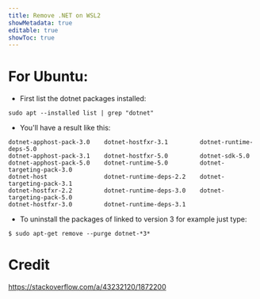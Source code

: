 ```yaml
---
title: Remove .NET on WSL2
showMetadata: true
editable: true
showToc: true
---
```


# For Ubuntu:

- First list the dotnet packages installed:
```
sudo apt --installed list | grep "dotnet"
```
- You'll have a result like this:
```
dotnet-apphost-pack-3.0    dotnet-hostfxr-3.1         dotnet-runtime-deps-5.0
dotnet-apphost-pack-3.1    dotnet-hostfxr-5.0         dotnet-sdk-5.0
dotnet-apphost-pack-5.0    dotnet-runtime-5.0         dotnet-targeting-pack-3.0
dotnet-host                dotnet-runtime-deps-2.2    dotnet-targeting-pack-3.1
dotnet-hostfxr-2.2         dotnet-runtime-deps-3.0    dotnet-targeting-pack-5.0
dotnet-hostfxr-3.0         dotnet-runtime-deps-3.1
```
- To uninstall the packages of linked to version 3 for example just type:
```
$ sudo apt-get remove --purge dotnet-*3*
```

# Credit
https://stackoverflow.com/a/43232120/1872200
